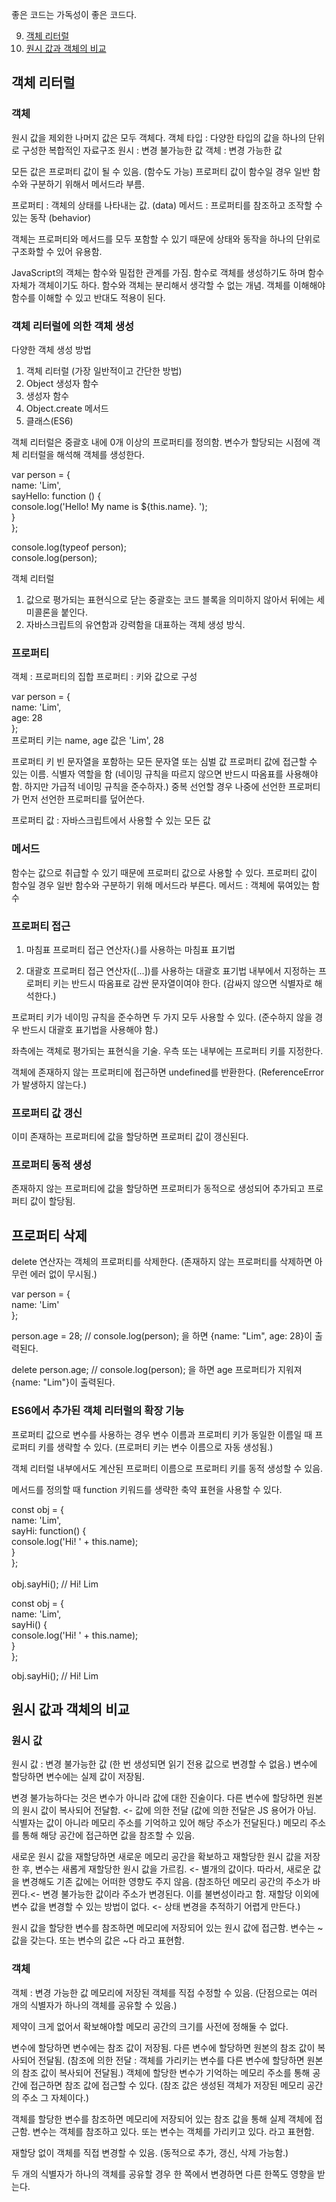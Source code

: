 좋은 코드는 가독성이 좋은 코드다.

9. [객체 리터럴](#객체-리터럴)
10. [원시 값과 객체의 비교](#원시-값과-객체의-비교)

## 객체 리터럴

### 객체

원시 값을 제외한 나머지 값은 모두 객체다.
객체 타입 : 다양한 타입의 값을 하나의 단위로 구성한 복합적인 자료구조
원시 : 변경 불가능한 값
객체 : 변경 가능한 값

모든 값은 프로퍼티 값이 될 수 있음. (함수도 가능)
프로퍼티 값이 함수일 경우 일반 함수와 구분하기 위해서 메서드라 부름.

프로퍼티 : 객체의 상태를 나타내는 값. (data)
메서드 : 프로퍼티를 참조하고 조작할 수 있는 동작 (behavior)

객체는 프로퍼티와 메서드를 모두 포함할 수 있기 때문에 상태와 동작을 하나의 단위로 구조화할 수 있어 유용함.

JavaScript의 객체는 함수와 밀접한 관계를 가짐. 함수로 객체를 생성하기도 하며 함수 자체가 객체이기도 하다.
함수와 객체는 분리해서 생각할 수 없는 개념.
객체를 이해해야 함수를 이해할 수 있고 반대도 적용이 된다.

### 객체 리터럴에 의한 객체 생성

다양한 객체 생성 방법

1. 객체 리터럴 (가장 일반적이고 간단한 방법)
2. Object 생성자 함수
3. 생성자 함수
4. Object.create 메서드
5. 클래스(ES6)

객체 리터럴은 중괄호 내에 0개 이상의 프로퍼티를 정의함.
변수가 할당되는 시점에 객체 리터럴을 해석해 객체를 생성한다.

var person = { </br>
name: 'Lim', </br>
sayHello: function () {</br>
console.log('Hello! My name is ${this.name}. ');</br>
} </br>
};</br>

console.log(typeof person);</br>
console.log(person);</br>

객체 리터럴

1. 값으로 평가되는 표현식으로 닫는 중괄호는 코드 블록을 의미하지 않아서 뒤에는 세미콜론을 붙인다.
2. 자바스크립트의 유연함과 강력함을 대표하는 객체 생성 방식.

### 프로퍼티

객체 : 프로퍼티의 집합
프로퍼티 : 키와 값으로 구성

var person = { </br>
name: 'Lim', </br>
age: 28 </br>
}; </br>
프로퍼티 키는 name, age 값은 'Lim', 28

프로퍼티 키
빈 문자열을 포함하는 모든 문자열 또는 심벌 값
프로퍼티 값에 접근할 수 있는 이름. 식별자 역할을 함
(네이밍 규칙을 따르지 않으면 반드시 따옴표를 사용해야 함. 하지만 가급적 네이밍 규칙을 준수하자.)
중복 선언할 경우 나중에 선언한 프로퍼티가 먼저 선언한 프로퍼티를 덮어쓴다.

프로퍼티 값 : 자바스크립트에서 사용할 수 있는 모든 값

### 메서드

함수는 값으로 취급할 수 있기 때문에 프로퍼티 값으로 사용할 수 있다.
프로퍼티 값이 함수일 경우 일반 함수와 구분하기 위해 메서드라 부른다.
메서드 : 객체에 묶여있는 함수

### 프로퍼티 접근

1. 마침표 프로퍼티 접근 연산자(.)를 사용하는 마침표 표기법

2. 대괄호 프로퍼티 접근 연산자([...])를 사용하는 대괄호 표기법
   내부에서 지정하는 프로퍼티 키는 반드시 따옴표로 감싼 문자열이여야 한다.
   (감싸지 않으면 식별자로 해석한다.)

프로퍼티 키가 네이밍 규칙을 준수하면 두 가지 모두 사용할 수 있다.
(준수하지 않을 경우 반드시 대괄호 표기법을 사용해야 함.)

좌측에는 객체로 평가되는 표현식을 기술. 우측 또는 내부에는 프로퍼티 키를 지정한다.

객체에 존재하지 않는 프로퍼티에 접근하면 undefined를 반환한다.
(ReferenceError가 발생하지 않는다.)

### 프로퍼티 값 갱신

이미 존재하는 프로퍼티에 값을 할당하면 프로퍼티 값이 갱신된다.

### 프로퍼티 동적 생성

존재하지 않는 프로퍼티에 값을 할당하면 프로퍼티가 동적으로 생성되어 추가되고 프로퍼티 값이 할당됨.

## 프로퍼티 삭제

delete 연산자는 객체의 프로퍼티를 삭제한다.
(존재하지 않는 프로퍼티를 삭제하면 아무런 에러 없이 무시됨.)

var person = { </br>
name: 'Lim' </br>
}; </br>

person.age = 28; // console.log(person); 을 하면 {name: "Lim", age: 28}이 출력된다.

delete person.age; // console.log(person); 을 하면 age 프로퍼티가 지워져 {name: "Lim"}이 출력된다.

### ES6에서 추가된 객체 리터럴의 확장 기능

프로퍼티 값으로 변수를 사용하는 경우
변수 이름과 프로퍼티 키가 동일한 이름일 때 프로퍼티 키를 생략할 수 있다.
(프로퍼티 키는 변수 이름으로 자동 생성됨.)

객체 리터럴 내부에서도 계산된 프로퍼티 이름으로 프로퍼티 키를 동적 생성할 수 있음.

메서드를 정의할 때 function 키워드를 생략한 축약 표현을 사용할 수 있다.

const obj = { </br>
name: 'Lim', </br>
sayHi: function() { </br>
console.log('Hi! ' + this.name); </br>
} </br>
}; </br>
</br>
obj.sayHi(); // Hi! Lim

const obj = { </br>
name: 'Lim', </br>
sayHi() { </br>
console.log('Hi! ' + this.name); </br>
} </br>
}; </br>

obj.sayHi(); // Hi! Lim </br>

## 원시 값과 객체의 비교

### 원시 값

원시 값 : 변경 불가능한 값 (한 번 생성되면 읽기 전용 값으로 변경할 수 없음.)
변수에 할당하면 변수에는 실제 값이 저장됨.

변경 불가능하다는 것은 변수가 아니라 값에 대한 진술이다.
다른 변수에 할당하면 원본의 원시 값이 복사되어 전달함. <- 값에 의한 전달
(값에 의한 전달은 JS 용어가 아님. 식별자는 값이 아니라 메모리 주소를 기억하고 있어 해당 주소가 전달된다.)
메모리 주소를 통해 해당 공간에 접근하면 값을 참조할 수 있음.

새로운 원시 값을 재할당하면 새로운 메모리 공간을 확보하고 재할당한 원시 값을 저장한 후, 변수는 새롭게 재할당한 원시 값을 가르킴. <- 별개의 값이다.
따라서, 새로운 값을 변경해도 기존 값에는 어떠한 영향도 주지 않음.
(참조하던 메모리 공간의 주소가 바뀐다.<- 변경 불가능한 값이라 주소가 변경된다. 이를 불변성이라고 함.
재할당 이외에 변수 값을 변경할 수 있는 방법이 없다. <- 상태 변경을 추적하기 어렵게 만든다.)

원시 값을 할당한 변수를 참조하면 메모리에 저장되어 있는 원시 값에 접근함.
변수는 ~값을 갖는다. 또는 변수의 값은 ~다 라고 표현함.

### 객체

객체 : 변경 가능한 값
메모리에 저장된 객체를 직접 수정할 수 있음.
(단점으로는 여러 개의 식별자가 하나의 객체를 공유할 수 있음.)

제약이 크게 없어서 확보해야할 메모리 공간의 크기를 사전에 정해둘 수 없다.

변수에 할당하면 변수에는 참조 값이 저장됨.
다른 변수에 할당하면 원본의 참조 값이 복사되어 전달됨. (참조에 의한 전달 : 객체를 가리키는 변수를 다른 변수에 할당하면 원본의 참조 값이 복사되어 전달됨.)
객체에 할당한 변수가 기억하는 메모리 주소를 통해 공간에 접근하면 참조 값에 접근할 수 있다. (참조 값은 생성된 객체가 저장된 메모리 공간의 주소 그 자체이다.)

객체를 할당한 변수를 참조하면 메모리에 저장되어 있는 참조 값을 통해 실제 객체에 접근함.
변수는 객체를 참조하고 있다. 또는 변수는 객체를 가리키고 있다. 라고 표현함.

재할당 없이 객체를 직접 변경할 수 있음. (동적으로 추가, 갱신, 삭제 가능함.)

두 개의 식별자가 하나의 객체를 공유할 경우 한 쪽에서 변경하면 다른 한쪽도 영향을 받는다.
